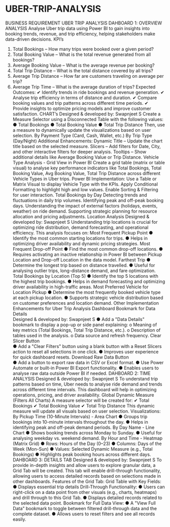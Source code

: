 # UBER-TRIP-ANALYSIS
BUSINESS REQUIREMENT 
UBER TRIP ANALYSIS 
DAHBOARD 1: OVERVIEW ANALYSIS 
Analyse Uber trip data using Power BI to gain insights into booking trends, revenue, and trip 
efficiency, helping stakeholders make data-driven decisions. 
KPI’s 
1. Total Bookings – How many trips were booked over a given period? 
2. Total Booking Value – What is the total revenue generated from all bookings? 
3. Average Booking Value – What is the average revenue per booking? 
4. Total Trip Distance – What is the total distance covered by all trips? 
5. Average Trip Distance – How far are customers traveling on average per trip? 
6. Average Trip Time – What is the average duration of trips? 
Expected Outcomes: 
✔ Identify trends in ride bookings and revenue generation. 
✔ Analyse trip efficiency in terms of distance and duration. 
✔ Compare booking values and trip patterns across different time periods. 
✔ Provide insights to optimize pricing models and improve customer satisfaction. 
CHART’s 
Designed & developed by: Swapnjeet S 
Create a Measure Selector using a Disconnected Table with the following values: 
● Total Bookings 
● Total Booking Value 
● Total Trip Distance 
Then, use a measure to dynamically update the visualizations based on user selection. 
By Payment Type (Card, Cash, Wallet, etc.) 
By Trip Type (Day/Night) 
Additional Enhancements: 
Dynamic Title – Update the chart title based on the selected measure. 
Slicers – Add filters for Date, City, and other interactive filters for deeper analysis. 
Tooltips – Show additional details like Average Booking Value or Trip Distance. 
Vehicle Type Analysis - Grid View in Power BI 
Create a grid table (matrix or table visual) to analyse key performance indicators like Total 
Bookings, Total Booking Value, Avg Booking Value, Total Trip Distance across different 
Vehicle Types in Uber trips. 
Power BI Implementation: 
Use a Table or Matrix Visual to display Vehicle Type with the KPIs. 
Apply Conditional Formatting to highlight high and low values. 
Enable Sorting & Filtering for user interaction. 
Total Bookings by Day 
Detecting trends and fluctuations in daily trip volumes. 
Identifying peak and off-peak booking days. 
Understanding the impact of external factors (holidays, events, weather) on ride 
demand. 
Supporting strategic planning for resource allocation and pricing adjustments. 
Location Analysis 
Designed & developed by: Swapnjeet S 
Understanding trip locations is crucial for optimizing ride distribution, demand forecasting, 
and operational efficiency. This analysis focuses on: 
Most Frequent Pickup Point 
● Identify the most common starting locations for trips. 
● Helps in optimizing driver availability and dynamic pricing strategies. 
Most Frequent Drop-off Point 
● Find the most common drop-off locations. 
● Requires activating an inactive relationship in Power BI between Pickup Location 
and Drop-off Location in the data model. 
Farthest Trip 
● Determine the longest trip based on distance travelled. 
● Useful for analysing outlier trips, long-distance demand, and fare optimization. 
Total Bookings by Location (Top 5) 
● Identify the top 5 locations with the highest trip bookings. 
● Helps in demand forecasting and optimizing driver availability in high-traffic areas. 
Most Preferred Vehicle for Location Pickup 
● Determine the most frequently booked vehicle type at each pickup location. 
● Supports strategic vehicle distribution based on customer preferences and location 
demand. 
Other Implementation Enhancements for Uber Trip Analysis Dashboard 
Bookmark for Data Details  
Designed & developed by: Swapnjeet S 
● Add a "Data Details" bookmark to display a pop-up or side panel explaining: 
o Meaning of key metrics (Total Bookings, Total Trip Distance, etc.). 
o Description of tables used in the analysis. 
o Data source and refresh frequency. 
Clear Slicer Button  
● Add a "Clear Filters" button using a blank button with a Reset Slicers action to 
reset all selections in one click. 
● Improves user experience for quick dashboard resets. 
Download Raw Data Button  
● Add a button to export raw data in CSV or Excel format. 
● Use Power Automate or built-in Power BI Export functionality. 
● Enables users to analyse raw data outside Power BI if needed. 
DAHBOARD 2: TIME ANALYSIS 
Designed & developed by: Swapnjeet S 
To understand trip patterns based on time, Uber needs to analyse ride demand and trends 
across different time intervals. This dashboard will help in optimizing operations, pricing, 
and driver availability. 
Global Dynamic Measure (Filters All Charts) 
A measure selector will be created for: 
✔ Total Bookings 
✔ Total Booking Value 
✔ Total Trip Distance 
This dynamic measure will update all visuals based on user selection. 
Visualizations: 
By Pickup Time (10-Minute Intervals) - Area Chart 
● Groups trip bookings into 10-minute intervals throughout the day. 
● Helps in identifying peak and off-peak demand periods. 
By Day Name - Line Chart 
● Shows booking trends across Monday to Sunday. 
● Useful for analysing weekday vs. weekend demand. 
By Hour and Time - Heatmap (Matrix Grid) 
● Rows: Hours of the Day (0–23) 
● Columns: Days of the Week (Mon-Sun) 
● Values: Selected Dynamic Measure (e.g., Total Bookings) 
● Highlights peak booking hours across different days. 
DAHBOARD 3: DETAILS TAB 
Designed & developed by: Swapnjeet S 
To provide in-depth insights and allow users to explore granular data, a Grid Tab will be 
created. This tab will enable drill-through functionality, allowing users to access detailed 
records based on selections made in other dashboards. 
Features of the Grid Tab: 
Grid Table with Key Fields: 
● Displays essential trip details 
Drill-Through Functionality: 
● Users can right-click on a data point from other visuals (e.g., charts, heatmaps) and 
drill through to this Grid Tab. 
● Displays detailed records related to the selected data point. 
Bookmark for Full Data View: 
● A "View Full Data" bookmark to toggle between filtered drill-through data and the 
complete dataset. 
● Allows users to reset filters and see all records easily. 
